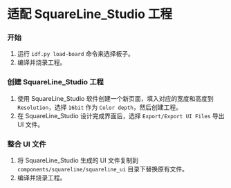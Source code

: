 # 适配 SquareLine_Studio 工程 

### 开始
1. 运行 `idf.py load-board` 命令来选择板子。
2. 编译并烧录工程。

### 创建 SquareLine_Studio 工程

1. 使用 SquareLine_Studio 软件创建一个新页面，填入对应的宽度和高度到 `Resolution`，选择 `16bit` 作为 `Color depth`，然后创建工程。
2. 在 SquareLine_Studio 设计完成界面后，选择 `Export/Export UI Files` 导出 UI 文件。

### 整合 UI 文件

1. 将 SquareLine_Studio 生成的 UI 文件复制到 `components/squareline/squareline_ui` 目录下替换原有文件。
2. 编译并烧录工程。